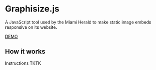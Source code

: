 Graphisize.js
===

A JavaScript tool used by the Miami Herald to make static image embeds responsive on its website. 

[DEMO](http://www.miamiherald.com/site-services/testing/newsgate-testing/article46070970.html)

How it works
----
Instructions TKTK

